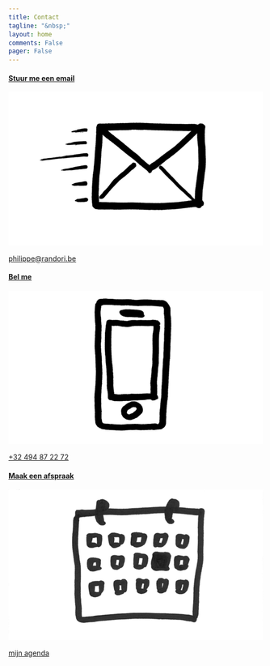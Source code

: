 ```yaml
---
title: Contact
tagline: "&nbsp;"
layout: home
comments: False
pager: False
---
```


<div class="contact col-md-10 col-md-offset-1">
<div class="col-md-4">
  <a href="mailto:philippe@randori.be">
    <h4>Stuur me een email</h4>
    <div class="crop-quote"><img src="/images/email.png" alt="Wat"></div>
    <p>philippe@randori.be</p>
  </a>
</div>

<div class="col-md-4">
  <a href="call:+32494872272">
    <h4>Bel me</h4>
    <div class="crop-quote"><img src="/images/phone.png" alt="Wat"></div>
    <p> +32 494 87 22 72</p>
  </a>
</div>

<div class="col-md-4">
  <a href="/bookme.html">
    <h4>Maak een afspraak</h4>
    <div class="crop-quote"><img src="/images/calendar.png" alt="Wat"></div>
    <p>mijn agenda</p>
  </a>
</div>

<!--div class="col-md-3">
  <a href="https://www.linkedin.com/in/philippefaes/" target="_blank">
    <h4>Link met mij</h4>
    <div class="crop-quote"><img src="/images/linkedin.png" alt="Wat"></div>
    <p>LinkedIn</p>
  </a>
</div-->

</div>